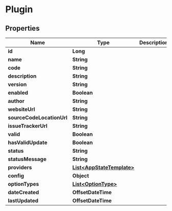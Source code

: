 

# Plugin

## Properties

Name | Type | Description | Notes
------------ | ------------- | ------------- | -------------
**id** | **Long** |  |  [optional]
**name** | **String** |  |  [optional]
**code** | **String** |  |  [optional]
**description** | **String** |  |  [optional]
**version** | **String** |  |  [optional]
**enabled** | **Boolean** |  |  [optional]
**author** | **String** |  |  [optional]
**websiteUrl** | **String** |  |  [optional]
**sourceCodeLocationUrl** | **String** |  |  [optional]
**issueTrackerUrl** | **String** |  |  [optional]
**valid** | **Boolean** |  |  [optional]
**hasValidUpdate** | **Boolean** |  |  [optional]
**status** | **String** |  |  [optional]
**statusMessage** | **String** |  |  [optional]
**providers** | [**List&lt;AppStateTemplate&gt;**](AppStateTemplate.md) |  |  [optional]
**config** | **Object** |  |  [optional]
**optionTypes** | [**List&lt;OptionType&gt;**](OptionType.md) |  |  [optional]
**dateCreated** | **OffsetDateTime** |  |  [optional]
**lastUpdated** | **OffsetDateTime** |  |  [optional]



